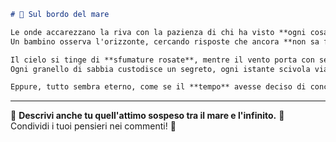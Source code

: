 ```markdown
# 🌊 Sul bordo del mare

Le onde accarezzano la riva con la pazienza di chi ha visto **ogni cosa passare**.  
Un bambino osserva l'orizzonte, cercando risposte che ancora **non sa formulare**.

Il cielo si tinge di **sfumature rosate**, mentre il vento porta con sé **profumi lontani**.  
Ogni granello di sabbia custodisce un segreto, ogni istante scivola via come acqua tra le dita.

Eppure, tutto sembra eterno, come se il **tempo** avesse deciso di concedere una tregua. ✨  
``` 

---

🌅 **Descrivi anche tu quell'attimo sospeso tra il mare e l'infinito.** 🌊  
Condividi i tuoi pensieri nei commenti! 🙌